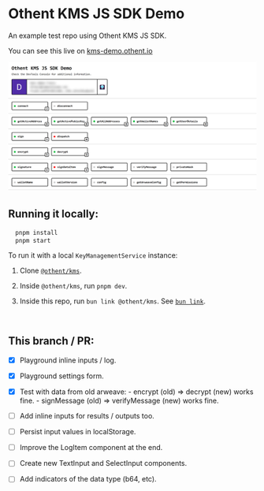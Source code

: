 # Othent KMS JS SDK Demo

An example test repo using Othent KMS JS SDK.

You can see this live on [kms-demo.othent.io](https://kms-demo.othent.io)

<img src="./public/othent-kms-demo-screenshot.png" />

<br />


## Running it locally:

```
  pnpm install
  pnpm start
```

To run it with a local `KeyManagementService` instance:

1. Clone [`@othent/kms`](https://github.com/Othent/KeyManagementService).

2. Inside `@othent/kms`, run `pnpm dev`.

3. Inside this repo, run `bun link @othent/kms`. See [`bun link`](https://bun.sh/docs/cli/link).

<br />


## This branch / PR:

- [x] Playground inline inputs / log.
- [x] Playground settings form.
- [x] Test with data from old arweave:
      - encrypt (old) => decrypt (new) works fine.
      - signMessage (old) => verifyMessage (new) works fine.
- [ ] Add inline inputs for results / outputs too.
- [ ] Persist input values in localStorage.
- [ ] Improve the LogItem component at the end.
- [ ] Create new TextInput and SelectInput components.
- [ ] Add indicators of the data type (b64, etc).

